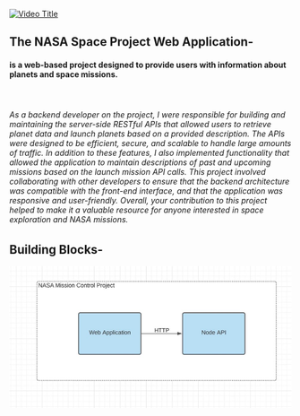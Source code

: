 [![Video Title](http://img.youtube.com/vi/4t1h0OVT2wo/0.jpg)](http://www.youtube.com/watch?v=4t1h0OVT2wo "Video Title")


## The NASA Space Project Web Application-

<h4> is a web-based project designed to provide users with information about planets and space missions.</h4>
</br>
 <h6>As a backend developer on the project, I were responsible for building and maintaining the server-side RESTful APIs that allowed users to retrieve planet data and launch planets based on a provided description. The APIs were designed to be efficient, secure, and scalable to handle large amounts of traffic. In addition to these features, I also implemented functionality that allowed the application to maintain descriptions of past and upcoming missions based on the launch mission API calls. This project involved collaborating with other developers to ensure that the backend architecture was compatible with the front-end interface, and that the application was responsive and user-friendly. Overall, your contribution to this project helped to make it a valuable resource for anyone interested in space exploration and NASA missions.</h6>
 
 
 ## Building Blocks-
 
 
 ![](https://raw.githubusercontent.com/anuragdw710/Nasa-Space-Mission/main/image.png)
